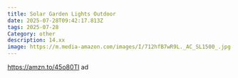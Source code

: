 ```yaml
---
title: Solar Garden Lights Outdoor
date: 2025-07-28T09:42:17.813Z
tags: 2025-07-28
Category: other
description: 14.xx
image: https://m.media-amazon.com/images/I/712hfB7wR9L._AC_SL1500_.jpg
---
```

https://amzn.to/45o80Tl  ad
